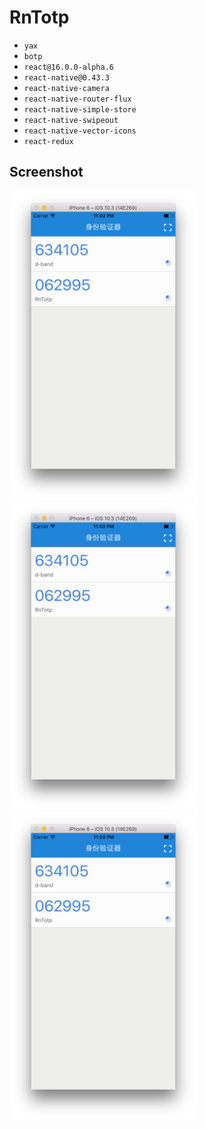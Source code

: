 RnTotp
======

- `yax`
- `botp`
- `react@16.0.0-alpha.6`
- `react-native@0.43.3`
- `react-native-camera`
- `react-native-router-flux`
- `react-native-simple-store`
- `react-native-swipeout`
- `react-native-vector-icons`
- `react-redux`

## Screenshot

<img src="./screenshot/image-1.png" width="300"><img src="./screenshot/image-1.png" width="300"><img src="./screenshot/image-1.png" width="300">